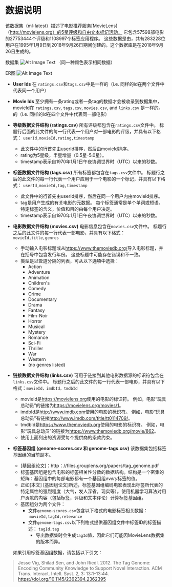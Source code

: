 # 数据说明
该数据集（ml-latest）描述了电影推荐服务[MovieLens]（http://movielens.org）的5星评级和自由文本标记活动。 它包含57598部电影的27753444个评级和1108997个标签应用程序。 这些数据是由，共有283228位用户在1995年1月9日到2018年9月26日期间创建的。这个数据库是在2018年9月26日生成的。

数据集
![Alt Image Text](https://github.com/cloud0606/Advanced-Database/blob/master/img/%E6%95%B0%E6%8D%AE%E8%A1%A8%E7%BB%93%E6%9E%842.png)
（同一种颜色表示相同数据）

ER图
![Alt Image Text](https://github.com/cloud0606/Advanced-Database/blob/master/img/E-R%E5%9B%BE1.png)

* **User Ids** 在 `ratings.csv`和`tags.csv`中是一样的（i.e. 同样的id在两个文件中代表同一个用户）


* **Movie Ids** 至少拥有一条rating或者一条tag的数据才会被收录到数据集中，movieId在 `ratings.csv`, `tags.csv`, `movies.csv`, and `links.csv` 是一样的。的（i.e. 同样的id在四个文件中代表同一部电影）


* **等级数据文件结构 (ratings.csv)** 所有评级都包含在`ratings.csv`文件中。 标题行后面的此文件的每一行代表一个用户对一部电影的评级，并具有以下格式：	`userId,movieId,rating,timestamp`
	* 此文件中的行首先由userId排序，然后由movieId排序。
	* rating为5星级，半星增量（0.5星-5.0星）。
	* timestamp表示自1970年1月1日午夜协调世界时（UTC）以来的秒数。

	
* **标签数据文件结构 (tags.csv)** 所有标签都包含在`tags.csv`文件中。 标题行之后的此文件的每一行代表一个用户应用于一个电影的一个标记，并具有以下格式：
   `userId,movieId,tag,timestamp`
	* 此文件中的行首先由userId排序，然后在同一个用户内由movieId排序。
	* tag是用户生成的有关电影的元数据。 每个标签通常是单个单词或短语。 特定标签的含义，价值和目的由每个用户决定。
	* timestamp表示自1970年1月1日午夜协调世界时（UTC）以来的秒数。


* **电影数据文件结构 (movies.csv)** 电影信息包含在`movies.csv`文件中。 标题行之后的此文件的每一行代表一部电影，并具有以下格式：
	`movieId,title,genres`
	* 手动输入电影标题或从<https://www.themoviedb.org/>导入电影标题，并在括号中包含发行年份。 这些标题中可能存在错误和不一致。
	* 类型是以管道分隔的列表，可从以下选项中选择：
		* Action
		* Adventure
		* Animation
		* Children's
		* Comedy
		* Crime
		* Documentary
		* Drama
		* Fantasy
		* Film-Noir
		* Horror
		* Musical
		* Mystery
		* Romance
		* Sci-Fi
		* Thriller
		* War
		* Western
		* (no genres listed)
		
		
* **链接数据文件结构 (links.csv)**  可用于链接到其他电影数据源的标识符包含在`links.csv`文件中。 标题行之后的此文件的每一行代表一部电影，并具有以下格式：`movieId，imdbId，tmdbId`
	* movieId是<https://movielens.org>使用的电影的标识符。 例如，电影“玩具总动员”的链接为<https://movielens.org/movies/1>。
	* imdbId是<http://www.imdb.com>使用的电影的标识符。 例如，电影“玩具总动员”有链接<http://www.imdb.com/title/tt0114709/>。
	* tmdbId是<https://www.themoviedb.org>使用的电影的标识符。 例如，电影“玩具总动员”的链接为<https://www.themoviedb.org/movie/862>。
	* 使用上面列出的资源受每个提供商的条款约束。
* **标签基因组 (genome-scores.csv 和 genome-tags.csv)**
该数据集包括标签基因组的当前副本。
	* [基因组论文]：http：//files.grouplens.org/papers/tag_genome.pdf
	* 标签基因组是包含电影的标签相关性分数的数据结构。结构是一个密集的矩阵：基因组中的每部电影都有一个基因组*every*标签的值。
	* 正如[本文] [基因组论文]所述，标签基因组编码电影表现出标签所代表的特定属性的强烈程度（大气，发人深省，现实等）。使用机器学习算法对用户贡献的内容（包括标签，评级和文本评论）计算标签基因组。
	* 基因组分为两个文件：
		* 文件`genome-scores.csv`包含以下格式的电影标签相关数据：
		 `movieId,tagId,relevance`
		* 文件`genome-tags.csv`以下列格式提供基因组文件中标签ID的标签描述：
		`tagId,tag`
			* 导出数据集时会生成`tagId`值，因此它们可能因MovieLens数据集的版本而异。

	如果引用标签基因组数据，请包括以下引文：

> Jesse Vig, Shilad Sen, and John Riedl. 2012. The Tag Genome: Encoding Community Knowledge to Support Novel Interaction. ACM Trans. Interact. Intell. Syst. 2, 3: 13:1–13:44. <https://doi.org/10.1145/2362394.2362395>
